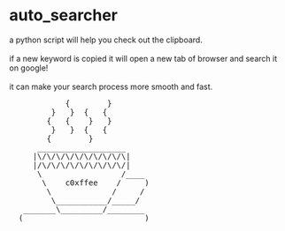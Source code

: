 # auto_searcher
a python script will help you check out the clipboard.<br><br>
if a new keyword is copied it will open a new tab of browser and search it on google!<br><br>
it can make your search process more smooth and fast.

<pre>
            {        }      
         }   }  {   {
        {   {    }   }
         }   }  {   {
        {        }
      ___________________
     |\/\/\/\/\/\/\/\/\/\|               
     |/\/\/\/\/\/\/\/\/\/|
      \                 /____
       \    c0xffee    /     )
        \             /     /
         \___________/_____/ 
   _______\_________/________                    
  (__________________________)
</pre>

